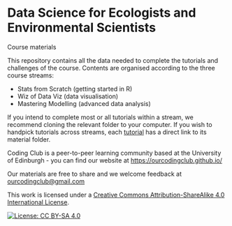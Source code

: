 # Data Science for Ecologists and Environmental Scientists
Course materials

This repository contains all the data needed to complete the tutorials and challenges of the course. Contents are organised according to the three course streams:

* Stats from Scratch (getting started in R)
* Wiz of Data Viz (data visualisation)
* Mastering Modelling (advanced data analysis)

If you intend to complete most or all tutorials within a stream, we recommend cloning the relevant folder to your computer. If you wish to handpick tutorials across streams, each [tutorial](https://ourcodingclub.github.io/tutorials/) has a direct link to its material folder. 

Coding Club is a peer-to-peer learning community based at the University of Edinburgh - you can find our website at https://ourcodingclub.github.io/

Our materials are free to share and we welcome feedback at ourcodingclub@gmail.com

This work is licensed under a [Creative Commons Attribution-ShareAlike 4.0 International License](https://creativecommons.org/licenses/by-sa/4.0/).

[![License: CC BY-SA 4.0](https://licensebuttons.net/l/by-sa/4.0/80x15.png)](https://creativecommons.org/licenses/by-sa/4.0/)
